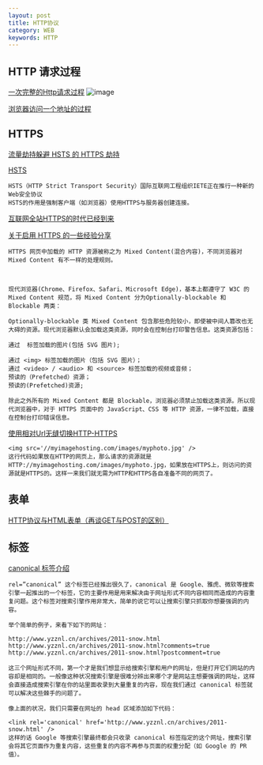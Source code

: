 ```yaml
---
layout: post
title: HTTP协议
category: WEB
keywords: HTTP
---
```



## HTTP 请求过程
[一次完整的Http请求过程](http://blog.csdn.net/ymjring/article/details/43564477)
![image](http://my.csdn.net/uploads/201208/26/1345912075_5487.jpg)


[浏览器访问一个地址的过程](http://wenku.baidu.com/view/cbfcb6d5b14e852458fb572a.html)



## HTTPS

[流量劫持躲避 HSTS 的 HTTPS 劫持](http://www.cnblogs.com/index-html/p/https_hijack_hsts.html)

[HSTS](http://baike.baidu.com/view/4723586.htm)

	HSTS（HTTP Strict Transport Security）国际互联网工程组织IETE正在推行一种新的Web安全协议
	HSTS的作用是强制客户端（如浏览器）使用HTTPS与服务器创建连接。

[互联网全站HTTPS的时代已经到来](http://blog.jobbole.com/78042/)

[关于启用 HTTPS 的一些经验分享](http://network.51cto.com/art/201512/499864.htm)

	HTTPS 网页中加载的 HTTP 资源被称之为 Mixed Content(混合内容)，不同浏览器对 Mixed Content 有不一样的处理规则。



	现代浏览器(Chrome、Firefox、Safari、Microsoft Edge)，基本上都遵守了 W3C 的 Mixed Content 规范，将 Mixed Content 分为Optionally-blockable 和 Blockable 两类：

	Optionally-blockable 类 Mixed Content 包含那些危险较小，即使被中间人篡改也无大碍的资源。现代浏览器默认会加载这类资源，同时会在控制台打印警告信息。这类资源包括：

	通过  标签加载的图片(包括 SVG 图片);

	通过 <img> 标签加载的图片（包括 SVG 图片）；
	通过 <video> / <audio> 和 <source> 标签加载的视频或音频；
	预读的（Prefetched）资源；
	预读的(Prefetched)资源;

	除此之外所有的 Mixed Content 都是 Blockable，浏览器必须禁止加载这类资源。所以现代浏览器中，对于 HTTPS 页面中的 JavaScript、CSS 等 HTTP 资源，一律不加载，直接在控制台打印错误信息。
	
[使用相对Url无缝切换HTTP-HTTPS](http://www.imkevinyang.com/2009/09/%E4%BD%BF%E7%94%A8%E7%9B%B8%E5%AF%B9url%E6%97%A0%E7%BC%9D%E5%88%87%E6%8D%A2http-https.html)

	<img src='//myimagehosting.com/images/myphoto.jpg' />
	这行代码如果放在HTTP的网页上，那么请求的资源就是HTTP://myimagehosting.com/images/myphoto.jpg，如果放在HTTPS上，则访问的资源就是HTTPS的。这样一来我们就无需为HTTP和HTTPS各自准备不同的网页了。	

## 表单

[HTTP协议与HTML表单（再谈GET与POST的区别）]("http://www.cnblogs.com/devil-91/archive/2012/05/11/2495266.html")


## 标签
[canonical 标签介绍](http://www.chinaz.com/web/2011/0630/192530.shtml)

	rel=”canonical” 这个标签已经推出很久了，canonical 是 Google、雅虎、微软等搜索引擎一起推出的一个标签，它的主要作用是用来解决由于网址形式不同内容相同而造成的内容重复问题。这个标签对搜索引擎作用非常大，简单的说它可以让搜索引擎只抓取你想要强调的内容。

	举个简单的例子，来看下如下的网址：

	http://www.yzznl.cn/archives/2011-snow.html
	http://www.yzznl.cn/archives/2011-snow.html?comments=true
	http://www.yzznl.cn/archives/2011-snow.html?postcomment=true

	这三个网址形式不同，第一个才是我们想显示给搜索引擎和用户的网址，但是打开它们网站的内容却是相同的。一般像这种状况搜索引擎是很难分辨出来哪个才是网站主想要强调的网址，这样会直接造成搜索引擎在你的站里面收录到大量重复的内容，现在我们通过 canonical 标签就可以解决这些棘手的问题了。

	像上面的状况，我们只需要在网址的 head 区域添加如下代码：

	<link rel='canonical' href='http://www.yzznl.cn/archives/2011-snow.html' />
	这样的话 Google 等搜索引擎最终都会只收录 canonical 标签指定的这个网址，搜索引擎会将其它页面作为重复内容，这些重复的内容不再参与页面的权重分配（如 Google 的 PR 值）。